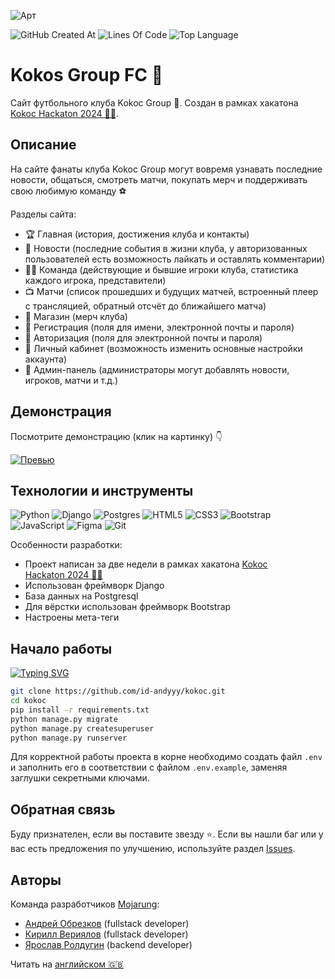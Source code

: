 ![Арт](https://i.postimg.cc/sgLkmbnw/art.png)

![GitHub Created At](https://img.shields.io/github/created-at/id-andyyy/kokoc?style=flat&color=FF4647)
![Lines Of Code](https://tokei.rs/b1/github/id-andyyy/kokoc?style=flat&category=code&color=15B07F)
![Top Language](https://img.shields.io/github/languages/top/id-andyyy/kokoc?style=flat)

# Kokos Group FC&nbsp;&#129381;

Сайт футбольного клуба Kokoc Group&nbsp;&#129381;. Создан в рамках хакатона [Kokoc Hackaton&nbsp;2024&nbsp;&#128104;&#8205;&#128187;](https://codenrock.com/contests/kokochackathon2024#/).

## Описание

На сайте фанаты клуба Kokoc Group могут вовремя узнавать последние новости, общаться, смотреть матчи, покупать мерч и поддерживать свою любимую команду&nbsp;&#9917;

Разделы сайта:

- &#127942; Главная (история, достижения клуба и контакты)
- &#128240; Новости (последние события в жизни клуба, у авторизованных пользователей есть возможность лайкать и оставлять комментарии)
- &#127939;&#8205;&#9794;&#65039; Команда (действующие и бывшие игроки клуба, статистика каждого игрока, представители)
- &#128250; Матчи (список прошедших и будущих матчей, встроенный плеер с трансляцией, обратный отсчёт до ближайшего матча)
- &#128722; Магазин (мерч клуба)
- &#128221; Регистрация (поля для имени, электронной почты и пароля)
- &#128273; Авторизация (поля для электронной почты и пароля)
- &#128100; Личный кабинет (возможность изменить основные настройки аккаунта)
- &#128271; Админ-панель (администраторы могут добавлять новости, игроков, матчи и т.д.)

## Демонстрация

Посмотрите демонстрацию (клик на картинку)&nbsp;&#128071;

[![Превью](https://i.postimg.cc/QdnRxv1c/Macbook-Air-kokoc-football-ru.png)](https://youtu.be/Q6UQ4euXZgw)

## Технологии и инструменты

![Python](https://img.shields.io/badge/python-3670A0?style=for-the-badge&logo=python&logoColor=ffffff)
![Django](https://img.shields.io/badge/django-%23092E20.svg?style=for-the-badge&logo=django&logoColor=white&color=013b2a)
![Postgres](https://img.shields.io/badge/postgres-%23316192.svg?style=for-the-badge&logo=postgresql&logoColor=white&color=000000)
![HTML5](https://img.shields.io/badge/html-%23E34F26.svg?style=for-the-badge&logo=html5&logoColor=white)
![CSS3](https://img.shields.io/badge/css-%231572B6.svg?style=for-the-badge&logo=css3&logoColor=white)
![Bootstrap](https://img.shields.io/badge/bootstrap-%238511FA.svg?style=for-the-badge&logo=bootstrap&logoColor=white)
![JavaScript](https://img.shields.io/badge/javascript-%23323330.svg?style=for-the-badge&logo=javascript&logoColor=white&color=yellow)
![Figma](https://img.shields.io/badge/figma-%23F24E1E.svg?style=for-the-badge&logo=figma&logoColor=white&color=#6CeA8C)
![Git](https://img.shields.io/badge/git-%23F05033.svg?style=for-the-badge&logo=git&logoColor=white&color=f14e32)

Особенности разработки:

- Проект написан за две недели в рамках хакатона [Kokoc Hackaton&nbsp;2024&nbsp;&#128104;&#8205;&#128187;](https://codenrock.com/contests/kokochackathon2024#/)
- Использован фреймворк Django
- База данных на Postgresql
- Для вёрстки использован фреймворк Bootstrap
- Настроены мета-теги

## Начало работы

[![Typing SVG](https://readme-typing-svg.herokuapp.com?font=Fira+Code&duration=2500&color=F7F7F7&background=000000&multiline=true&width=625&height=165&lines=%25+git+clone+https%3A%2F%2Fgithub.com%2Fid-andyyy%2Fkokoc.git;%25+cd+kokoc;%25+pip+install+-r+requirements.txt;%25+python+manage.py+migrate;%25+python+manage.py+createsuperuser;%25+python+manage.py+runserver)](https://git.io/typing-svg)

```sh
git clone https://github.com/id-andyyy/kokoc.git
cd kokoc
pip install -r requirements.txt
python manage.py migrate
python manage.py createsuperuser
python manage.py runserver
```

Для корректной работы проекта в корне необходимо создать файл `.env` и заполнить его в соответствии с файлом `.env.example`, заменяя заглушки секретными ключами.

## Обратная связь

Буду признателен, если вы поставите звезду&nbsp;&#11088;. Если вы нашли баг или у вас есть предложения по улучшению,
используйте раздел [Issues](https://github.com/id-andyyy/Fruit-Idioms/issues).

## Авторы

Команда разработчиков [Mojarung](https://t.me/mojarung):

- [Андрей Обрезков](https://github.com/id-andyyy) (fullstack developer)
- [Кирилл Вериялов](https://github.com/verikirill) (fullstack developer)
- [Ярослав Ролдугин](https://github.com/Felicuss) (backend developer)

Читать на [английском&nbsp;&#127468;&#127463;](README.md)

